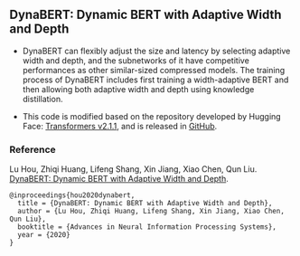 ## DynaBERT: Dynamic BERT with Adaptive Width and Depth

* DynaBERT can flexibly adjust the size and latency by selecting adaptive width and depth, and 
the subnetworks of it have competitive performances as other similar-sized compressed models.
The training process of DynaBERT includes first training a width-adaptive BERT and then 
allowing both adaptive width and depth using knowledge distillation. 

* This code is modified based on the repository developed by Hugging Face: [Transformers v2.1.1](https://github.com/huggingface/transformers/tree/v2.1.1), and is released in [GitHub](https://github.com/huawei-noah/Pretrained-Language-Model/tree/master/DynaBERT).

### Reference
Lu Hou, Zhiqi Huang, Lifeng Shang, Xin Jiang, Xiao Chen, Qun Liu.
[DynaBERT: Dynamic BERT with Adaptive Width and Depth](https://arxiv.org/abs/2004.04037).
```
@inproceedings{hou2020dynabert,
  title = {DynaBERT: Dynamic BERT with Adaptive Width and Depth},
  author = {Lu Hou, Zhiqi Huang, Lifeng Shang, Xin Jiang, Xiao Chen, Qun Liu},  
  booktitle = {Advances in Neural Information Processing Systems},
  year = {2020}
}
```
